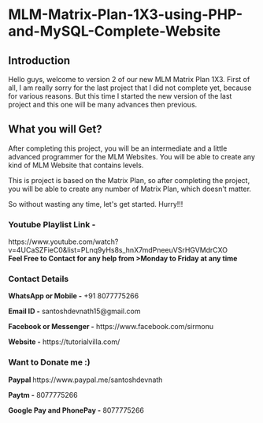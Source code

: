 # MLM-Matrix-Plan-1X3-using-PHP-and-MySQL-Complete-Website
<h2>Introduction</h2>
Hello guys, welcome to version 2 of our new MLM Matrix Plan 1X3. First of all, I am really sorry for the last project that I did not complete yet, because for various reasons.
But this time I started the new version of the last project and this one will be many advances then previous.


<h2>What you will Get?</h2>
After completing this project, you will be an intermediate and a little advanced programmer for the MLM Websites. You will be able to create any kind of MLM Website that contains levels.

This is project is based on the Matrix Plan, so after completing the project, you will be able to create any number of Matrix Plan, which doesn't matter.

So without wasting any time, let's get started. Hurry!!!

<h3>Youtube Playlist Link - </h3> https://www.youtube.com/watch?v=4UCaSZFieC0&list=PLnq9yHs8s_hnX7mdPneeuVSrHGVMdrCXO
<br>
<b>Feel Free to Contact for any help from >Monday to Friday at any time</b>
<h3>Contact Details</h3>
<p><b>WhatsApp or Mobile -</b> +91 8077775266</p>
<p><b>Email ID -</b> santoshdevnath15@gmail.com</p>
<p><b>Facebook or Messenger -</b> https://www.facebook.com/sirmonu</p>
<p><b>Website -</b> https://tutorialvilla.com/</p>


<h3>Want to Donate me :)</h3>
<p><b>Paypal </b> https://www.paypal.me/santoshdevnath</p>
<p><b>Paytm -</b> 8077775266</p>
<p><b>Google Pay and PhonePay -</b> 8077775266</p>

